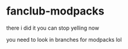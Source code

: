 # fanclub-modpacks
there i did it you can stop yelling now

you need to look in branches for modpacks lol
